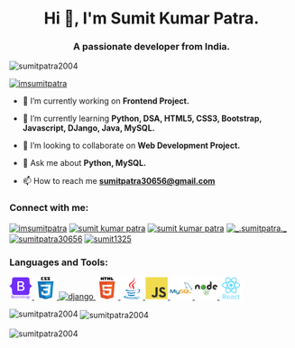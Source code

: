 <h1 align="center">Hi 👋, I'm Sumit Kumar Patra.</h1>
<h3 align="center">A passionate developer from India.</h3>

<p align="left"> <img src="https://komarev.com/ghpvc/?username=sumitpatra2004&label=Profile%20views&color=0e75b6&style=flat" alt="sumitpatra2004" /> </p>

<p align="left"> <a href="https://twitter.com/imsumitpatra" target="blank"><img src="https://img.shields.io/twitter/follow/imsumitpatra?logo=twitter&style=for-the-badge" alt="imsumitpatra" /></a> </p>

- 🔭 I’m currently working on **Frontend Project.**

- 🌱 I’m currently learning **Python, DSA, HTML5, CSS3, Bootstrap, Javascript, DJango, Java, MySQL.**

- 👯 I’m looking to collaborate on **Web Development Project.**

- 💬 Ask me about **Python, MySQL.**

- 📫 How to reach me **sumitpatra30656@gmail.com**

<h3 align="left">Connect with me:</h3>
<p align="left">
<a href="https://twitter.com/imsumitpatra" target="blank"><img align="center" src="https://raw.githubusercontent.com/rahuldkjain/github-profile-readme-generator/master/src/images/icons/Social/twitter.svg" alt="imsumitpatra" height="30" width="40" /></a>
<a href="https://linkedin.com/in/sumit kumar patra" target="blank"><img align="center" src="https://raw.githubusercontent.com/rahuldkjain/github-profile-readme-generator/master/src/images/icons/Social/linked-in-alt.svg" alt="sumit kumar patra" height="30" width="40" /></a>
<a href="https://fb.com/sumit kumar patra" target="blank"><img align="center" src="https://raw.githubusercontent.com/rahuldkjain/github-profile-readme-generator/master/src/images/icons/Social/facebook.svg" alt="sumit kumar patra" height="30" width="40" /></a>
<a href="https://instagram.com/_.sumitpatra._" target="blank"><img align="center" src="https://raw.githubusercontent.com/rahuldkjain/github-profile-readme-generator/master/src/images/icons/Social/instagram.svg" alt="_.sumitpatra._" height="30" width="40" /></a>
<a href="https://www.hackerrank.com/sumitpatra30656" target="blank"><img align="center" src="https://raw.githubusercontent.com/rahuldkjain/github-profile-readme-generator/master/src/images/icons/Social/hackerrank.svg" alt="sumitpatra30656" height="30" width="40" /></a>
<a href="https://www.leetcode.com/sumit1325" target="blank"><img align="center" src="https://raw.githubusercontent.com/rahuldkjain/github-profile-readme-generator/master/src/images/icons/Social/leet-code.svg" alt="sumit1325" height="30" width="40" /></a>
</p>

<h3 align="left">Languages and Tools:</h3>
<p align="left"> <a href="https://getbootstrap.com" target="_blank" rel="noreferrer"> <img src="https://raw.githubusercontent.com/devicons/devicon/master/icons/bootstrap/bootstrap-plain-wordmark.svg" alt="bootstrap" width="40" height="40"/> </a> <a href="https://www.w3schools.com/css/" target="_blank" rel="noreferrer"> <img src="https://raw.githubusercontent.com/devicons/devicon/master/icons/css3/css3-original-wordmark.svg" alt="css3" width="40" height="40"/> </a> <a href="https://www.djangoproject.com/" target="_blank" rel="noreferrer"> <img src="https://cdn.worldvectorlogo.com/logos/django.svg" alt="django" width="40" height="40"/> </a> <a href="https://www.w3.org/html/" target="_blank" rel="noreferrer"> <img src="https://raw.githubusercontent.com/devicons/devicon/master/icons/html5/html5-original-wordmark.svg" alt="html5" width="40" height="40"/> </a> <a href="https://www.java.com" target="_blank" rel="noreferrer"> <img src="https://raw.githubusercontent.com/devicons/devicon/master/icons/java/java-original.svg" alt="java" width="40" height="40"/> </a> <a href="https://developer.mozilla.org/en-US/docs/Web/JavaScript" target="_blank" rel="noreferrer"> <img src="https://raw.githubusercontent.com/devicons/devicon/master/icons/javascript/javascript-original.svg" alt="javascript" width="40" height="40"/> </a> <a href="https://www.mysql.com/" target="_blank" rel="noreferrer"> <img src="https://raw.githubusercontent.com/devicons/devicon/master/icons/mysql/mysql-original-wordmark.svg" alt="mysql" width="40" height="40"/> </a> <a href="https://nodejs.org" target="_blank" rel="noreferrer"> <img src="https://raw.githubusercontent.com/devicons/devicon/master/icons/nodejs/nodejs-original-wordmark.svg" alt="nodejs" width="40" height="40"/> </a> <a href="https://reactjs.org/" target="_blank" rel="noreferrer"> <img src="https://raw.githubusercontent.com/devicons/devicon/master/icons/react/react-original-wordmark.svg" alt="react" width="40" height="40"/> </a> </p>

<p><img align="left" src="https://github-readme-stats.vercel.app/api/top-langs?username=sumitpatra2004&show_icons=true&locale=en&layout=compact" alt="sumitpatra2004" /></p>

<p>&nbsp;<img align="center" src="https://github-readme-stats.vercel.app/api?username=sumitpatra2004&show_icons=true&locale=en" alt="sumitpatra2004" /></p>

<p><img align="center" src="https://github-readme-streak-stats.herokuapp.com/?user=sumitpatra2004&" alt="sumitpatra2004" /></p>

